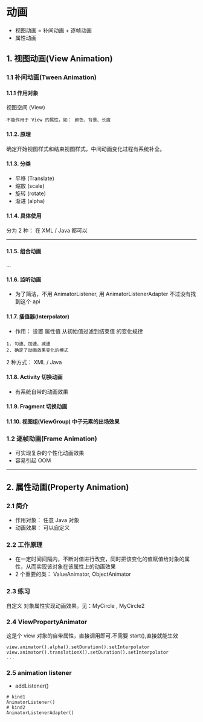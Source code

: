 # 动画

- 视图动画 = 补间动画 + 逐帧动画
- 属性动画

## 1. 视图动画(View Animation)
### 1.1 补间动画(Tween Animation)
#### 1.1.1 作用对象
视图空间 (View)
```
不能作用于 View 的属性，如： 颜色、背景、长度   
```

#### 1.1.2. 原理
确定开始视图样式和结束视图样式，中间动画变化过程有系统补全。

#### 1.1.3. 分类
- 平移 (Translate)
- 缩放 (scale)
- 旋转 (rotate)
- 渐进 (alpha)

#### 1.1.4. 具体使用
分为 2 种： 在 XML / Java 都可以

---
#### 1.1.5. 组合动画
...
#### 1.1.6. 监听动画

- 为了简洁，不用 AnimatorListener, 用 AnimatorListenerAdapter
不过没有找到这个 api

#### 1.1.7. 插值器(Interpolator)
- 作用： 设置 属性值 从初始值过滤到结束值 的变化规律
```
1. 匀速、加速、减速
2. 确定了动画效果变化的模式
```
2 种方式： XML / Java

#### 1.1.8. Activity 切换动画
- 有系统自带的动画效果

#### 1.1.9. Fragment 切换动画

#### 1.1.10. 视图组(ViewGroup) 中子元素的出场效果

### 1.2 逐帧动画(Frame Animation)
- 可实现复杂的个性化动画效果
- 容易引起 OOM

---
## 2. 属性动画(Property Animation)
### 2.1 简介
- 作用对象： 任意 Java 对象
- 动画效果： 可以自定义

### 2.2 工作原理
- 在一定时间间隔内，不断对值进行改变，同时把该变化的值赋值给对象的属性，从而实现该对象在该属性上的动画效果
- 2 个重要的类： ValueAnimator, ObjectAnimator

### 2.3 练习
自定义 对象属性实现动画效果。见：MyCircle , MyCircle2

### 2.4 ViewPropertyAnimator 
这是个 view 对象的自带属性，直接调用即可.不需要 start(),直接就能生效
```
view.animator().alpha().setDuration().setInterpolator
view.animator().translationX().setDuration().setInterpolator
...
```
### 2.5 animation listener
- addListener()
```
# kind1
AnimatorListener()
# kind2
AnimatorListenerAdapter()

```
























